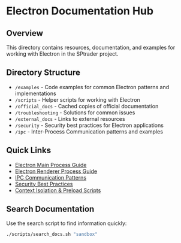 # Electron Documentation Hub

## Overview
This directory contains resources, documentation, and examples for working with Electron in the SPtrader project.

## Directory Structure
- `/examples` - Code examples for common Electron patterns and implementations
- `/scripts` - Helper scripts for working with Electron
- `/official_docs` - Cached copies of official documentation
- `/troubleshooting` - Solutions for common issues
- `/external_docs` - Links to external resources
- `/security` - Security best practices for Electron applications
- `/ipc` - Inter-Process Communication patterns and examples

## Quick Links
- [Electron Main Process Guide](main_process.md)
- [Electron Renderer Process Guide](renderer_process.md)
- [IPC Communication Patterns](ipc/README.md)
- [Security Best Practices](security/README.md)
- [Context Isolation & Preload Scripts](preload.md)

## Search Documentation
Use the search script to find information quickly:
```bash
./scripts/search_docs.sh "sandbox"
```
